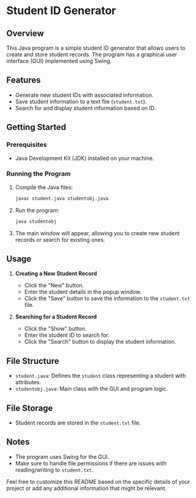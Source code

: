 
# Student ID Generator

## Overview
This Java program is a simple student ID generator that allows users to create and store student records. The program has a graphical user interface (GUI) implemented using Swing.

## Features
- Generate new student IDs with associated information.
- Save student information to a text file (`student.txt`).
- Search for and display student information based on ID.

## Getting Started
### Prerequisites
- Java Development Kit (JDK) installed on your machine.

### Running the Program
1. Compile the Java files:
   ```bash
   javac student.java studentobj.java
   ```

2. Run the program:
   ```bash
   java studentobj
   ```

3. The main window will appear, allowing you to create new student records or search for existing ones.

## Usage
1. **Creating a New Student Record**
   - Click the "New" button.
   - Enter the student details in the popup window.
   - Click the "Save" button to save the information to the `student.txt` file.

2. **Searching for a Student Record**
   - Click the "Show" button.
   - Enter the student ID to search for.
   - Click the "Search" button to display the student information.

## File Structure
- `student.java`: Defines the `student` class representing a student with attributes.
- `studentobj.java`: Main class with the GUI and program logic.

## File Storage
- Student records are stored in the `student.txt` file.

## Notes
- The program uses Swing for the GUI.
- Make sure to handle file permissions if there are issues with reading/writing to `student.txt`.

Feel free to customize this README based on the specific details of your project or add any additional information that might be relevant.

